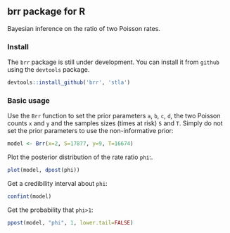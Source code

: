 ## brr package for R
Bayesian inference on the ratio of two Poisson rates.


### Install ###

The `brr` package is still under development. You can install it from `github` using the `devtools` package. 

```r
devtools::install_github('brr', 'stla')
```

### Basic usage ###

Use the `Brr` function to set the prior parameters `a`, `b`, `c`, `d`, the two Poisson counts `x` and `y` and the samples sizes (times at risk) `S` and `T`. Simply do not set the prior parameters to use the non-informative prior:

```r
model <- Brr(x=2, S=17877, y=9, T=16674)
``` 

Plot the posterior distribution of the rate ratio `phi`:.

```r
plot(model, dpost(phi))
```

Get a credibility interval about `phi`:

```r
confint(model)
```

Get the probability that `phi>1`:

```r
ppost(model, "phi", 1, lower.tail=FALSE)
```
